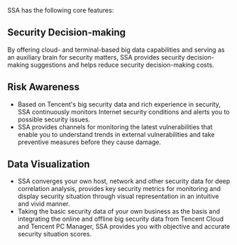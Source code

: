 SSA has the following core features:
## Security Decision-making
By offering cloud- and terminal-based big data capabilities and serving as an auxiliary brain for security matters, SSA provides security decision-making suggestions and helps reduce security decision-making costs.
## Risk Awareness
- Based on Tencent's big security data and rich experience in security, SSA continuously monitors Internet security conditions and alerts you to possible security issues.
- SSA provides channels for monitoring the latest vulnerabilities that enable you to understand trends in external vulnerabilities and take preventive measures before they cause damage.

## Data Visualization
- SSA converges your own host, network and other security data for deep correlation analysis, provides key security metrics for monitoring and display security situation through visual representation in an intuitive and vivid manner.
- Taking the basic security data of your own business as the basis and integrating the online and offline big security data from Tencent Cloud and Tencent PC Manager, SSA provides you with objective and accurate security situation scores.